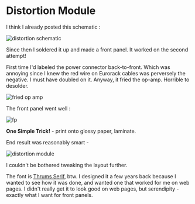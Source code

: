 # Distortion Module

I think I already posted this schematic :

![distortion schematic](/images/2025-06/distortion.png)

Since then I soldered it up and made a front panel. It worked on the second attempt!

First time I'd labeled the power connector back-to-front. Which was annoying since I knew the red wire on Eurorack cables was perversely the negative. I must have doubled on it. Anyway, it fried the op-amp. Horrible to desolder.

 ![fried op amp](/images/2025-06/fried.jpeg)

 The front panel went well :

 ![fp](/images/2025-06/fp.jpeg)

 **One Simple Trick!** - print onto glossy paper, laminate.

 End result was reasonably smart -

 ![distortion module](/images/2025-06/distortion-fp.png)

 I couldn't be bothered tweaking the layout further.

 The font is [Thrums Serif](https://www.cdnfonts.com/thrums-serif.font), btw. I designed it a few years back because I wanted to see how it was done, and wanted one that worked for me on web pages. I didn't really get it to look good on web pages, but serendipity - exactly what I want for front panels.

 
